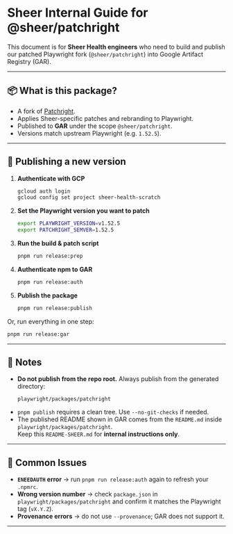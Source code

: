 # Sheer Internal Guide for @sheer/patchright

This document is for **Sheer Health engineers** who need to build and publish our patched Playwright fork (`@sheer/patchright`) into Google Artifact Registry (GAR).

---

## 📦 What is this package?

- A fork of [Patchright](https://github.com/Kaliiiiiiiiii-Vinyzu/patchright-nodejs).
- Applies Sheer-specific patches and rebranding to Playwright.
- Published to **GAR** under the scope `@sheer/patchright`.
- Versions match upstream Playwright (e.g. `1.52.5`).

---

## 🚀 Publishing a new version

1. **Authenticate with GCP**

   ```sh
   gcloud auth login
   gcloud config set project sheer-health-scratch
   ```

2. **Set the Playwright version you want to patch**

   ```sh
   export PLAYWRIGHT_VERSION=v1.52.5
   export PATCHRIGHT_SEMVER=1.52.5
   ```

3. **Run the build & patch script**

   ```sh
   pnpm run release:prep
   ```

4. **Authenticate npm to GAR**

   ```sh
   pnpm run release:auth
   ```

5. **Publish the package**
   ```sh
   pnpm run release:publish
   ```

Or, run everything in one step:

```sh
pnpm run release:gar
```

---

## 📝 Notes

- **Do not publish from the repo root.** Always publish from the generated directory:
  ```
  playwright/packages/patchright
  ```
- `pnpm publish` requires a clean tree. Use `--no-git-checks` if needed.
- The published README shown in GAR comes from the `README.md` inside `playwright/packages/patchright`.  
  Keep this `README-SHEER.md` for **internal instructions only**.

---

## 🔧 Common Issues

- **`ENEEDAUTH` error** → run `pnpm run release:auth` again to refresh your `.npmrc`.
- **Wrong version number** → check `package.json` in `playwright/packages/patchright` and confirm it matches the Playwright tag (`vX.Y.Z`).
- **Provenance errors** → do not use `--provenance`; GAR does not support it.

---
